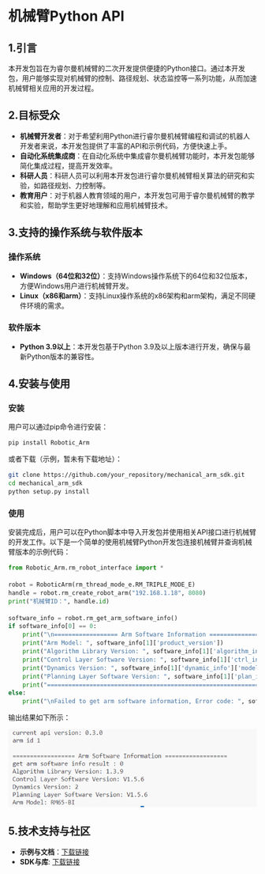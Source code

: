 # 机械臂Python API

## 1.引言

本开发包旨在为睿尔曼机械臂的二次开发提供便捷的Python接口。通过本开发包，用户能够实现对机械臂的控制、路径规划、状态监控等一系列功能，从而加速机械臂相关应用的开发过程。

## 2.目标受众

- **机械臂开发者**：对于希望利用Python进行睿尔曼机械臂编程和调试的机器人开发者来说，本开发包提供了丰富的API和示例代码，方便快速上手。
- **自动化系统集成商**：在自动化系统中集成睿尔曼机械臂功能时，本开发包能够简化集成过程，提高开发效率。
- **科研人员**：科研人员可以利用本开发包进行睿尔曼机械臂相关算法的研究和实验，如路径规划、力控制等。
- **教育用户**：对于机器人教育领域的用户，本开发包可用于睿尔曼机械臂的教学和实验，帮助学生更好地理解和应用机械臂技术。

## 3.支持的操作系统与软件版本

### 操作系统

- **Windows（64位和32位）**：支持Windows操作系统下的64位和32位版本，方便Windows用户进行机械臂开发。
- **Linux（x86和arm）**：支持Linux操作系统的x86架构和arm架构，满足不同硬件环境的需求。

### 软件版本

- **Python 3.9以上**：本开发包基于Python 3.9及以上版本进行开发，确保与最新Python版本的兼容性。

## 4.安装与使用

### 安装

用户可以通过pip命令进行安装：

```bash
pip install Robotic_Arm
```

或者下载（示例，暂未有下载地址）：

```bash
git clone https://github.com/your_repository/mechanical_arm_sdk.git
cd mechanical_arm_sdk
python setup.py install
```

### 使用

安装完成后，用户可以在Python脚本中导入开发包并使用相关API接口进行机械臂的开发工作。以下是一个简单的使用机械臂Python开发包连接机械臂并查询机械臂版本的示例代码：

```python
from Robotic_Arm.rm_robot_interface import *

robot = RoboticArm(rm_thread_mode_e.RM_TRIPLE_MODE_E)
handle = robot.rm_create_robot_arm("192.168.1.18", 8080)
print("机械臂ID：", handle.id)

software_info = robot.rm_get_arm_software_info()
if software_info[0] == 0:
    print("\n================== Arm Software Information ==================")
    print("Arm Model: ", software_info[1]['product_version'])
    print("Algorithm Library Version: ", software_info[1]['algorithm_info']['version'])
    print("Control Layer Software Version: ", software_info[1]['ctrl_info']['version'])
    print("Dynamics Version: ", software_info[1]['dynamic_info']['model_version'])
    print("Planning Layer Software Version: ", software_info[1]['plan_info']['version'])
    print("==============================================================\n")
else:
    print("\nFailed to get arm software information, Error code: ", software_info[0], "\n")
```

输出结果如下所示：

![输出结果图片](../c/doc/image-20240710104820423.png)

## 5.技术支持与社区

- **示例与文档**：[下载链接]()
- **SDK与库**: [下载链接]()

